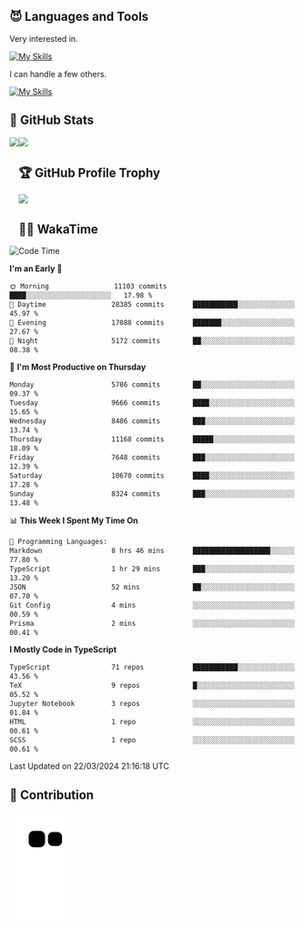 <!-- # Hi there <img width="35" src="https://user-images.githubusercontent.com/50891407/148686885-0fefeb76-4cf6-473a-9e3e-889ce5513450.gif" /> I'm Yuta Ohira -->

<!-- ![alesion30](https://github.com/Alesion30/Alesion30/assets/50891407/5814fd76-9743-4cf8-89ff-b2be2fd49fb6) -->


<!--
[![Likes](https://badgen.org/img/zenn/alesion/likes?style=for-the-badge)](https://zenn.dev/alesion)
[![Followers](https://badgen.org/img/zenn/alesion/followers?style=for-the-badge)](https://zenn.dev/alesion)
[![Articles](https://badgen.org/img/zenn/alesion/articles?style=for-the-badge)](https://zenn.dev/alesion)
[![Books](https://badgen.org/img/zenn/alesion/books?style=for-the-badge)](https://zenn.dev/alesion?tab=books)
[![Scraps](https://badgen.org/img/zenn/alesion/scraps?style=for-the-badge)](https://zenn.dev/alesion?tab=scraps)

[![Contributions](https://badgen.org/img/qiita/alesion30/contributions?style=for-the-badge)](https://qiita.com/alesion30)
[![Followers](https://badgen.org/img/qiita/alesion30/followers?style=for-the-badge)](https://qiita.com/alesion30)
[![Articles](https://badgen.org/img/qiita/alesion30/articles?style=for-the-badge)](https://qiita.com/alesion30)
-->

<!-- <p align="left"> -->
  <!-- GitHub -->
<!--   <a href="https://github.com/alesion30/alesion30/">
    <img src="https://komarev.com/ghpvc/?username=alesion30" alt="alesion30" />
  </a>
  <a href="https://github.com/alesion30">
    <img height="20" src="https://img.shields.io/github/followers/alesion30?label=follow&logo=github&style=flat" />
  </a> -->
  <!-- Zenn -->
<!--   <a href="https://zenn.dev/alesion">
    <img src="https://zenn.badge.nikaera.com/s/alesion/likes?style=flat" alt="alesion likes" />
  </a>
  <a href="https://zenn.dev/alesion/articles">
    <img src="https://zenn.badge.nikaera.com/s/alesion/articles?style=flat" alt="alesion articles" />
  </a>
  <a href="https://zenn.dev/alesion/followers">
    <img src="https://zenn.badge.nikaera.com/s/alesion/followers?style=flat" alt="alesion followers" />
  </a>
  <a href="https://zenn.dev/alesion/books">
    <img src="https://zenn.badge.nikaera.com/s/alesion/books?style=flat" alt="alesion books" />
  </a>
  <a href="https://zenn.dev/alesion/scraps">
    <img src="https://zenn.badge.nikaera.com/s/alesion/scraps?style=flat" alt="alesion scraps" />
  </a> -->
  <!-- qiita -->
<!--   <a href="http://qiita.com/Alesion30">
    <img height="20" src="https://qiita-badge.apiapi.app/s/Alesion30/posts.svg" />
  </a>
    <img height="20" src="https://qiita-badge.apiapi.app/s/Alesion30/contributions.svg" />
  </a> -->
<!-- </p> -->

## 😈 Languages and Tools

Very interested in.

[![My Skills](https://skillicons.dev/icons?i=react,nextjs,typescript,flutter,firebase)](https://skillicons.dev)

I can handle a few others.

[![My Skills](https://skillicons.dev/icons?i=javascript,vue,nuxt,redux,electron,express,nodejs,deno,dart,python,flask,php,laravel,wordpress,go,rust,html,css,sass,tailwind,bootstrap,webpack,supabase,aws,dynamodb,mysql,figma,xd,vscode,latex)](https://skillicons.dev)

## 💎 GitHub Stats

<div>
  <img height="170" align="left" src="https://github-readme-stats.vercel.app/api?username=Alesion30&count_private=true&show_icons=true&title_color=81A1C1&text_color=ECEFF4&bg_color=2E3440&icon_color=D8DEE9&border_radius=10" />
  <img height="170" src="https://github-readme-stats.vercel.app/api/top-langs/?username=Alesion30&langs_count=8&layout=compact&title_color=81A1C1&text_color=ECEFF4&bg_color=2E3440&icon_color=D8DEE9&border_radius=10" />
</div>


## 🏆 GitHub Profile Trophy

<img width="800" src="https://github-profile-trophy.vercel.app/?username=Alesion30&theme=nord&no-frame=true"/>


## 🧑‍💻 WakaTime

<!--START_SECTION:waka-->
![Code Time](http://img.shields.io/badge/Code%20Time-3%2C073%20hrs%2020%20mins-blue)

**I'm an Early 🐤** 

```text
🌞 Morning                11103 commits       ████░░░░░░░░░░░░░░░░░░░░░   17.98 % 
🌆 Daytime                28385 commits       ███████████░░░░░░░░░░░░░░   45.97 % 
🌃 Evening                17088 commits       ███████░░░░░░░░░░░░░░░░░░   27.67 % 
🌙 Night                  5172 commits        ██░░░░░░░░░░░░░░░░░░░░░░░   08.38 % 
```
📅 **I'm Most Productive on Thursday** 

```text
Monday                   5786 commits        ██░░░░░░░░░░░░░░░░░░░░░░░   09.37 % 
Tuesday                  9666 commits        ████░░░░░░░░░░░░░░░░░░░░░   15.65 % 
Wednesday                8486 commits        ███░░░░░░░░░░░░░░░░░░░░░░   13.74 % 
Thursday                 11168 commits       █████░░░░░░░░░░░░░░░░░░░░   18.09 % 
Friday                   7648 commits        ███░░░░░░░░░░░░░░░░░░░░░░   12.39 % 
Saturday                 10670 commits       ████░░░░░░░░░░░░░░░░░░░░░   17.28 % 
Sunday                   8324 commits        ███░░░░░░░░░░░░░░░░░░░░░░   13.48 % 
```


📊 **This Week I Spent My Time On** 

```text
💬 Programming Languages: 
Markdown                 8 hrs 46 mins       ███████████████████░░░░░░   77.80 % 
TypeScript               1 hr 29 mins        ███░░░░░░░░░░░░░░░░░░░░░░   13.20 % 
JSON                     52 mins             ██░░░░░░░░░░░░░░░░░░░░░░░   07.70 % 
Git Config               4 mins              ░░░░░░░░░░░░░░░░░░░░░░░░░   00.59 % 
Prisma                   2 mins              ░░░░░░░░░░░░░░░░░░░░░░░░░   00.41 % 
```

**I Mostly Code in TypeScript** 

```text
TypeScript               71 repos            ███████████░░░░░░░░░░░░░░   43.56 % 
TeX                      9 repos             █░░░░░░░░░░░░░░░░░░░░░░░░   05.52 % 
Jupyter Notebook         3 repos             ░░░░░░░░░░░░░░░░░░░░░░░░░   01.84 % 
HTML                     1 repo              ░░░░░░░░░░░░░░░░░░░░░░░░░   00.61 % 
SCSS                     1 repo              ░░░░░░░░░░░░░░░░░░░░░░░░░   00.61 % 
```




 Last Updated on 22/03/2024 21:16:18 UTC
<!--END_SECTION:waka-->


## 🐍 Contribution

<img src="https://github.com/Alesion30/Alesion30/blob/output/github-contribution-grid-snake.svg" alt="GitHub Snake dark" />

